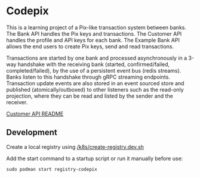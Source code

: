 # Codepix

This is a learning project of a Pix-like transaction system between banks. The Bank API handles the Pix keys and transactions. The Customer API handles the profile and API keys for each bank. The Example Bank API allows the end users to create Pix keys, send and read transactions.

Transactions are started by one bank and processed asynchronously in a 3-way handshake with the receiving bank (started, confirmed/failed, completed/failed), by the use of a persistent event bus (redis streams). Banks listen to this handshake through gRPC streaming endpoints.
Transaction update events are also stored in an event sourced store and published (atomically/outboxed) to other listeners such as the read-only projection, where they can be read and listed by the sender and the receiver.

[Customer API README](customer-api/README.md)

## Development

Create a local registry using [/k8s/create-registry.dev.sh](../k8s/create-registry.dev.sh)

Add the start command to a startup script or run it manually before use:
```
sudo podman start registry-codepix
```

